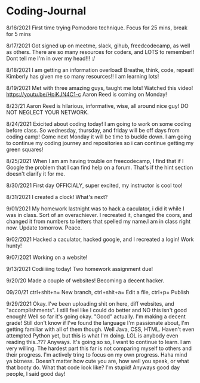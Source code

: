 # Coding-Journal

8/16/2021
First time trying Pomodoro technique. Focus for 25 mins, break for 5 mins

8/17/2021
Got signed up on meetme, slack, gihub, freedcodecamp, as well as others. There are so many resources for coders, and LOTS to remember!! Dont tell me I'm in over my head!!! :/

8/18/2021 I am getting an information overload! Breathe, think, code, repeat! Kimberly has given me so many resources!! I am learning lots!

8/19/2021 Met with three amazing guys, taught me lots!
Watched this video! https://youtu.be/HpiKJN4C1-c Aaron Reed is coming on Monday!

8/23/21 Aaron Reed is hilarious, informative, wise, all around nice guy! DO NOT NEGLECT YOUR NETWORK.

8/24/2021 Exicited about coding today! I am going to work on some coding before class. So wednesday, thursday, and friday will be off days from coding camp! Come next Monday it will be time to buckle down. I am going to continue my coding journey and repositories so i can continue getting my green squares!

8/25/2021 When I am am having trouble on freecodecamp, I find that if I Google the problem that I can find help on a forum. That's if the hint section doesn't clarify it for me.

8/30/2021 First day OFFICIALY, super excited, my instructor is cool too! 

8/31/2021 I created a clock! What's next?

9/01/2021 My homework lastnight was to hack a caculator, i did it while I was in class. Sort of an overachiever. I recreated it, changed the coors, and changed it from numbers to letters that spelled my name.I am in class right now. Update tomorrow. Peace. 

9/02/2021 Hacked a caculator, hacked google, and I recreated a login! Work hunty!

9/07/2021 Working on a website! 

9/13/2021 Codiiiiing today! Two homework assignment due!

9/20/20 Made a couple of websites! Becoming a decent hacker.

09/20/21 ctrl+shit+n= New branch, ctrl+shit+a= Edit a file, ctrl+p= Publish

9/29/2021 Okay. I've been uploading shit on here, diff websites, and "accomplishments". I still feel like I could do better and NO this isn't good enough! Well so far it's going okay. "Good" actually. I'm making a decent grade! Still don't know if I've found the language I'm passionate about, I'm getting familiar with all of them though. Well Java, CSS, HTML. Haven't even attempted Python yet, but this is what I'm doing. LOL is anybody even reading this..??? Anyways. It's going so so, I want to continue to learn. I am very willing. The hardest part this far is not comparing myself to others and their progress. I'm actively tring to focus on my own progress. Haha mind ya bizness. Doesn't matter how cute you are, how well you speak, or what that booty do. What that code look like? I'm stupid! Anyways good day people, I said good day! 

